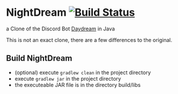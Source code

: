 # NightDream [![Build Status](https://travis-ci.com/byNoobiYT/NightDream.svg?branch=master)](https://travis-ci.com/byNoobiYT/NightDream)
a Clone of the Discord Bot [Daydream](https://gitlab.com/botstudio/daydream) in Java

This is not an exact clone, there are a few differences to the original.

## Build NightDream
* (optional) execute `gradlew clean` in the project directory
* execute `gradlew jar` in the project directory
* the executeable JAR file is in the directory build/libs
